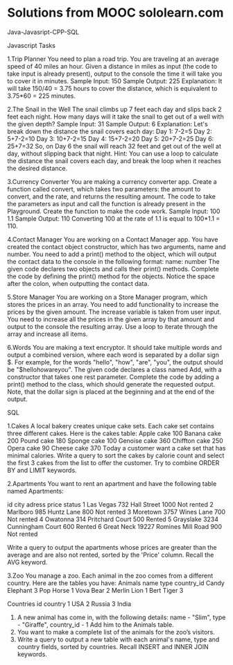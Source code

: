 # Solutions from MOOC sololearn.com 
Java-Javasript-CPP-SQL

Javascript Tasks

1.Trip Planner
You need to plan a road trip. You are traveling at an average speed of 40 miles an hour.
Given a distance in miles as input (the code to take input is already present), output to the console the time it will take you to cover it in minutes.
Sample Input:
150
Sample Output:
225
Explanation: It will take 150/40 = 3.75 hours to cover the distance, which is equivalent to 3.75*60 = 225 minutes.

2.The Snail in the Well
The snail climbs up 7 feet each day and slips back 2 feet each night.
How many days will it take the snail to get out of a well with the given depth?
Sample Input:
31
Sample Output:
6
Explanation: Let's break down the distance the snail covers each day:
Day 1: 7-2=5
Day 2: 5+7-2=10
Day 3: 10+7-2=15
Day 4: 15+7-2=20
Day 5: 20+7-2=25
Day 6: 25+7=32
So, on Day 6 the snail will reach 32 feet and get out of the well at day, without slipping back that night.
Hint: You can use a loop to calculate the distance the snail covers each day, and break the loop when it reaches the desired distance.

3.Currency Converter
You are making a currency converter app.
Create a function called convert, which takes two parameters: the amount to convert, and the rate, and returns the resulting amount.
The code to take the parameters as input and call the function is already present in the Playground.
Create the function to make the code work.
Sample Input:
100
1.1
Sample Output:
110
Converting 100 at the rate of 1.1 is equal to 100*1.1 = 110.

4.Contact Manager
You are working on a Contact Manager app.
You have created the contact object constructor, which has two arguments, name and number.
You need to add a print() method to the object, which will output the contact data to the console in the following format: name: number
The given code declares two objects and calls their print() methods. Complete the code by defining the print() method for the objects.
Notice the space after the colon, when outputting the contact data.

5.Store Manager
You are working on a Store Manager program, which stores the prices in an array.
You need to add functionality to increase the prices by the given amount.
The increase variable is taken from user input. You need to increase all the prices in the given array by that amount and output to the console the resulting array.
Use a loop to iterate through the array and increase all items.

6.Words
You are making a text encryptor. It should take multiple words and output a combined version, where each word is separated by a dollar sign $.
For example, for the words "hello", "how", "are", "you", the output should be "$hello$how$are$you$".
The given code declares a class named Add, with a constructor that takes one rest parameter.
Complete the code by adding a print() method to the class, which should generate the requested output.
Note, that the dollar sign is placed at the beginning and at the end of the output.

SQL

1.Cakes
A local bakery creates unique cake sets. Each cake set contains three different cakes.
Here is the cakes table:
Apple cake    100
Banana cake   200
Pound cake    180
Sponge cake   100
Genoise cake  360
Chiffton cake 250
Opera cake     90
Cheese cake   370
Тoday a customer want a cake set that has minimal calories.
Write a query to sort the cakes by calorie count and select the first 3 cakes from the list to offer the customer.
Try to combine ORDER BY and LIMIT keywords.

2.Apartments
You want to rent an apartment and have the following table named Apartments:

id    city    adress    price     status
1     Las Vegas  732 Hall Street 1000 Not rented
2 Marlboro    985 Huntz Lane          800 Not rented
3 Moretown    3757 Wines Lane         700 Not rented
4 Owatonna    314 Pritchard Court     500 Rented
5 Grayslake   3234 Cunningham Court   600 Rented
6 Great Neck  19227 Romines Mill Road 900 Not rented

Write a query to output the apartments whose prices are greater than the average and are also not rented, sorted by the 'Price' column.
Recall the AVG keyword.

3.Zoo
You manage a zoo. Each animal in the zoo comes from a different country. Here are the tables you have:
Animals
name   type     country_id
Candy  Elephant 3
Pop    Horse    1
Vova   Bear     2
Merlin Lion     1
Bert   Tiger    3

Countries
id  country
1   USA
2   Russia
3   India

1) A new animal has come in, with the following details:
name - "Slim", type - "Giraffe", country_id - 1
Add him to the Animals table.
2) You want to make a complete list of the animals for the zoo’s visitors. 
3) Write a query to output a new table with each animal's name, type and country fields, sorted by countries.
Recall INSERT and INNER JOIN keywords.
